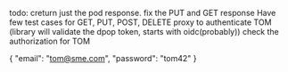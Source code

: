 todo:
 creturn just the pod response.
 fix the PUT and GET response
 Have few test cases for GET, PUT, POST, DELETE
 proxy to authenticate TOM (library will validate the dpop token, starts with oidc(probably))
 check the authorization for TOM



 {
   "email": "tom@sme.com",
   "password": "tom42"
 }